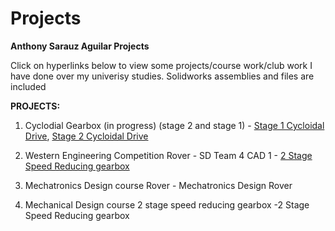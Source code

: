 # Projects
**Anthony Sarauz Aguilar Projects**

Click on hyperlinks below to view some projects/course work/club work I have done over my univerisy studies. Solidworks assemblies and files are included

**PROJECTS:**

1. Cyclodial Gearbox (in progress) (stage 2 and stage 1) - [Stage 1 Cycloidal Drive](<1 Stage/Cycloidal Drive-20241127T213729Z-001/Cycloidal Drive>), [Stage 2 Cycloidal Drive](<2 Stage/Cycloidal Drive-20241127T213729Z-001/>)


2. Western Engineering Competition Rover - SD Team 4 CAD 1 - [2 Stage Speed Reducing gearbox](<2 Stage Speed Reducing gearbox>)


3. Mechatronics Design course Rover - Mechatronics Design Rover

4. Mechanical Design course 2 stage speed reducing gearbox -2 Stage Speed Reducing gearbox

